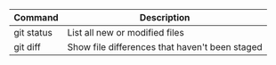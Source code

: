  Command | Description 
 --- | --- 
 git status | List all new or modified files 
 git diff | Show file differences that haven't been staged 
